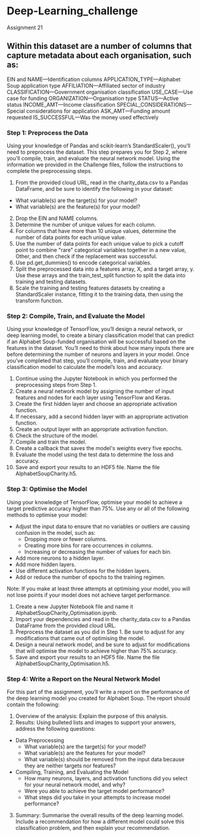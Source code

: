 # Deep-Learning_challenge
Assignment 21

## Within this dataset are a number of columns that capture metadata about each organisation, such as:

EIN and NAME—Identification columns
APPLICATION_TYPE—Alphabet Soup application type
AFFILIATION—Affiliated sector of industry
CLASSIFICATION—Government organisation classification
USE_CASE—Use case for funding
ORGANIZATION—Organisation type
STATUS—Active status
INCOME_AMT—Income classification
SPECIAL_CONSIDERATIONS—Special considerations for application
ASK_AMT—Funding amount requested
IS_SUCCESSFUL—Was the money used effectively
 
### Step 1: Preprocess the Data
Using your knowledge of Pandas and scikit-learn’s StandardScaler(), you’ll need to preprocess the dataset. This step prepares you for Step 2, where you'll compile, train, and evaluate the neural network model.
Using the information we provided in the Challenge files, follow the instructions to complete the preprocessing steps.
1. From the provided cloud URL, read in the charity_data.csv to a Pandas DataFrame, and be sure to identify the following in your dataset:
- What variable(s) are the target(s) for your model?
- What variable(s) are the feature(s) for your model?
2. Drop the EIN and NAME columns.
3. Determine the number of unique values for each column.
4. For columns that have more than 10 unique values, determine the number of data points for each unique value.
5. Use the number of data points for each unique value to pick a cutoff point to combine "rare" categorical variables together in a new value, Other, and then check if the replacement was successful.
6. Use pd.get_dummies() to encode categorical variables.
7. Split the preprocessed data into a features array, X, and a target array, y. Use these arrays and the train_test_split function to split the data into training and testing datasets.
8. Scale the training and testing features datasets by creating a StandardScaler instance, fitting it to the training data, then using the transform function.

### Step 2: Compile, Train, and Evaluate the Model
Using your knowledge of TensorFlow, you’ll design a neural network, or deep learning model, to create a binary classification model that can predict if an Alphabet Soup-funded organisation will be successful based on the features in the dataset. You’ll need to think about how many inputs there are before determining the number of neurons and layers in your model. Once you’ve completed that step, you’ll compile, train, and evaluate your binary classification model to calculate the model’s loss and accuracy.
1. Continue using the Jupyter Notebook in which you performed the preprocessing steps from Step 1.
2. Create a neural network model by assigning the number of input features and nodes for each layer using TensorFlow and Keras.
3. Create the first hidden layer and choose an appropriate activation function.
4. If necessary, add a second hidden layer with an appropriate activation function.
5. Create an output layer with an appropriate activation function.
6. Check the structure of the model.
7. Compile and train the model.
8. Create a callback that saves the model's weights every five epochs.
9. Evaluate the model using the test data to determine the loss and accuracy.
10. Save and export your results to an HDF5 file. Name the file AlphabetSoupCharity.h5.

### Step 3: Optimise the Model
Using your knowledge of TensorFlow, optimise your model to achieve a target predictive accuracy higher than 75%.
Use any or all of the following methods to optimise your model:
* Adjust the input data to ensure that no variables or outliers are causing confusion in the model, such as:
	- Dropping more or fewer columns.
	- Creating more bins for rare occurrences in columns.
	- Increasing or decreasing the number of values for each bin.
* Add more neurons to a hidden layer.
* Add more hidden layers.
* Use different activation functions for the hidden layers.
* Add or reduce the number of epochs to the training regimen.

Note: If you make at least three attempts at optimising your model, you will not lose points if your model does not achieve target performance.
1. Create a new Jupyter Notebook file and name it AlphabetSoupCharity_Optimisation.ipynb.
2. Import your dependencies and read in the charity_data.csv to a Pandas DataFrame from the provided cloud URL.
3. Preprocess the dataset as you did in Step 1. Be sure to adjust for any modifications that came out of optimising the model.
4. Design a neural network model, and be sure to adjust for modifications that will optimise the model to achieve higher than 75% accuracy.
5. Save and export your results to an HDF5 file. Name the file AlphabetSoupCharity_Optimisation.h5.

### Step 4: Write a Report on the Neural Network Model
For this part of the assignment, you’ll write a report on the performance of the deep learning model you created for Alphabet Soup.
The report should contain the following:
1. Overview of the analysis: Explain the purpose of this analysis.
2. Results: Using bulleted lists and images to support your answers, address the following questions:
* Data Preprocessing
	- What variable(s) are the target(s) for your model?
	- What variable(s) are the features for your model?
	- What variable(s) should be removed from the input data because they are neither targets nor features?
* Compiling, Training, and Evaluating the Model
	- How many neurons, layers, and activation functions did you select for your neural network model, and why?
	- Were you able to achieve the target model performance?
	- What steps did you take in your attempts to increase model performance?
3. Summary: Summarise the overall results of the deep learning model. Include a recommendation for how a different model could solve this classification problem, and then explain your recommendation.